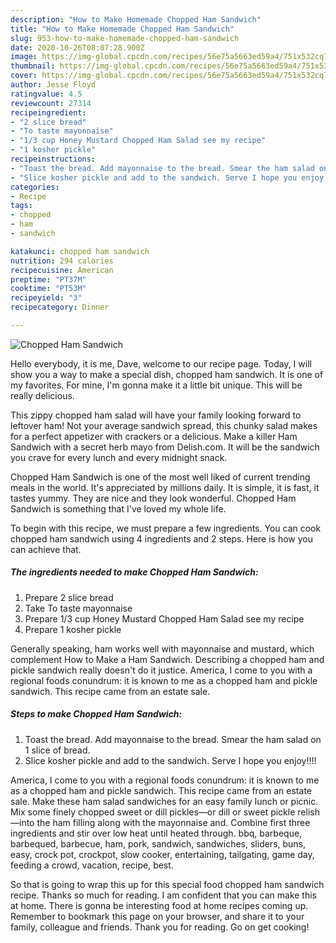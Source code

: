```yaml
---
description: "How to Make Homemade Chopped Ham Sandwich"
title: "How to Make Homemade Chopped Ham Sandwich"
slug: 953-how-to-make-homemade-chopped-ham-sandwich
date: 2020-10-26T08:07:28.900Z
image: https://img-global.cpcdn.com/recipes/56e75a5663ed59a4/751x532cq70/chopped-ham-sandwich-recipe-main-photo.jpg
thumbnail: https://img-global.cpcdn.com/recipes/56e75a5663ed59a4/751x532cq70/chopped-ham-sandwich-recipe-main-photo.jpg
cover: https://img-global.cpcdn.com/recipes/56e75a5663ed59a4/751x532cq70/chopped-ham-sandwich-recipe-main-photo.jpg
author: Jesse Floyd
ratingvalue: 4.5
reviewcount: 27314
recipeingredient:
- "2 slice bread"
- "To taste mayonnaise"
- "1/3 cup Honey Mustard Chopped Ham Salad see my recipe"
- "1 kosher pickle"
recipeinstructions:
- "Toast the bread. Add mayonnaise to the bread. Smear the ham salad on 1 slice of bread."
- "Slice kosher pickle and add to the sandwich. Serve I hope you enjoy!!!!"
categories:
- Recipe
tags:
- chopped
- ham
- sandwich

katakunci: chopped ham sandwich 
nutrition: 294 calories
recipecuisine: American
preptime: "PT37M"
cooktime: "PT53M"
recipeyield: "3"
recipecategory: Dinner

---
```



![Chopped Ham Sandwich](https://img-global.cpcdn.com/recipes/56e75a5663ed59a4/751x532cq70/chopped-ham-sandwich-recipe-main-photo.jpg)

Hello everybody, it is me, Dave, welcome to our recipe page. Today, I will show you a way to make a special dish, chopped ham sandwich. It is one of my favorites. For mine, I'm gonna make it a little bit unique. This will be really delicious.

This zippy chopped ham salad will have your family looking forward to leftover ham! Not your average sandwich spread, this chunky salad makes for a perfect appetizer with crackers or a delicious. Make a killer Ham Sandwich with a secret herb mayo from Delish.com. It will be the sandwich you crave for every lunch and every midnight snack.

Chopped Ham Sandwich is one of the most well liked of current trending meals in the world. It's appreciated by millions daily. It is simple, it is fast, it tastes yummy. They are nice and they look wonderful. Chopped Ham Sandwich is something that I've loved my whole life.


To begin with this recipe, we must prepare a few ingredients. You can cook chopped ham sandwich using 4 ingredients and 2 steps. Here is how you can achieve that.

<!--inarticleads1-->

##### The ingredients needed to make Chopped Ham Sandwich:

1. Prepare 2 slice bread
1. Take To taste mayonnaise
1. Prepare 1/3 cup Honey Mustard Chopped Ham Salad see my recipe
1. Prepare 1 kosher pickle


Generally speaking, ham works well with mayonnaise and mustard, which complement How to Make a Ham Sandwich. Describing a chopped ham and pickle sandwich really doesn&#39;t do it justice. America, I come to you with a regional foods conundrum: it is known to me as a chopped ham and pickle sandwich. This recipe came from an estate sale. 

<!--inarticleads2-->

##### Steps to make Chopped Ham Sandwich:

1. Toast the bread. Add mayonnaise to the bread. Smear the ham salad on 1 slice of bread.
1. Slice kosher pickle and add to the sandwich. Serve I hope you enjoy!!!!


America, I come to you with a regional foods conundrum: it is known to me as a chopped ham and pickle sandwich. This recipe came from an estate sale. Make these ham salad sandwiches for an easy family lunch or picnic. Mix some finely chopped sweet or dill pickles—or dill or sweet pickle relish—into the ham filling along with the mayonnaise and. Combine first three ingredients and stir over low heat until heated through. bbq, barbeque, barbequed, barbecue, ham, pork, sandwich, sandwiches, sliders, buns, easy, crock pot, crockpot, slow cooker, entertaining, tailgating, game day, feeding a crowd, vacation, recipe, best. 

So that is going to wrap this up for this special food chopped ham sandwich recipe. Thanks so much for reading. I am confident that you can make this at home. There is gonna be interesting food at home recipes coming up. Remember to bookmark this page on your browser, and share it to your family, colleague and friends. Thank you for reading. Go on get cooking!
